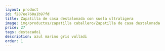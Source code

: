 ```yaml
---
layout: product
id: f287ee760a1b97fd
title: Zapatilla de casa destalonada con suela ultraligera
image: img/productos/zapatilla caballero/Zapatilla de casa destalonada con suela ultraligera=27=destacado1 =azul marino gris vulladi.webp
price: 27
tags: destacado1 
description: azul marino gris vulladi
order: 1
---
```

